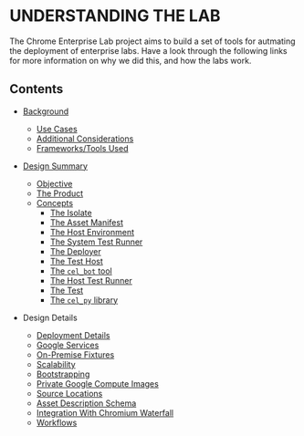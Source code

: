 # UNDERSTANDING THE LAB

The Chrome Enterprise Lab project aims to build a set of tools for autmating the
deployment of enterprise labs. Have a look through the following links for more
information on why we did this, and how the labs work.

## Contents

* [Background][]
  * [Use Cases][]
  * [Additional Considerations][]
  * [Frameworks/Tools Used][]

* [Design Summary][Design]
  * [Objective][]
  * [The Product][]
  * [Concepts][]
    * [The Isolate][ISOLATE]
    * [The Asset Manifest][ASSET MANIFEST]
    * [The Host Environment][HOST ENVIRONMENT]
    * [The System Test Runner][SYSTEM TEST RUNNER]
    * [The Deployer][DEPLOYER]
    * [The Test Host][TEST HOST]
    * [The `cel_bot` tool][cel_bot]
    * [The Host Test Runner][HOST TEST RUNNER]
    * [The Test][TEST]
    * [The `cel_py` library][cel_py]

* Design Details
  * [Deployment Details][]
  * [Google Services][]
  * [On-Premise Fixtures][]
  * [Scalability][]
  * [Bootstrapping][]
  * [Private Google Compute Images][]
  * [Source Locations][]
  * [Asset Description Schema][]
  * [Integration With Chromium Waterfall][]
  * [Workflows][]


<!-- INCLUDE index.md (51 lines) -->
<!--
Index of tags used throughout the documentation. This list lives in
/docs/index.md and is included in all documents that depend on these tags.

In order to update the tags:

   1. Update `/docs/index.md`
   2. Run the following command from the root of the source tree:

         ./build.py format

Keep the tags below sorted.
-->

[ASSET MANIFEST]: design-summary.md#asset-manifest
[Additional Considerations]: background.md#additional-considerations
[Asset Description Schema]: schema-guidelines.md
[Asset Example]: /examples/schema/ad/one-domain.asset.textpb
[Background]: background.md
[Bootstrapping]: bootstrapping.md
[Concepts]: design-summary.md#concepts
[DEPLOYER]: design-summary.md#deployer
[Deploying Scripted Assets]: deployment.md#deploying-scripted-assets
[Deployment Details]: deployment.md
[Deployment Overview]: deployment.md#overview
[Design]: design-summary.md
[Frameworks/Tools Used]: background.md#tools-used
[GREETER]: design-summary.md#greeter
[Google Services]: google-services.md
[HOST ENVIRONMENT]: design-summary.md#host-environment
[HOST TEST RUNNER]: design-summary.md#host-test-runner
[Host Example]: /examples/schema/ad/one-domain.host.textpb
[ISOLATE]: design-summary.md#isolate
[Integration With Chromium Waterfall]: chrome-ci-integration.md
[Objective]: design-summary.md#objective
[On-Premise Fixtures]: on-premise-fixtures.md
[Private Google Compute Images]: private-images.md
[SYSTEM TEST RUNNER]: design-summary.md#system-test-runner
[Scalability]: scalability.md
[Schema References]: schema-guidelines.md#references
[Schema Validation]: schema-guidelines.md#validation
[Inline References]: schema-guidelines.md#inline-references
[Source Locations]: source-locations.md
[TEST HOST]: design-summary.md#test-host
[TEST]: design-summary.md#test
[The Product]: design-summary.md#the-product
[Use Cases]: background.md#use-cases
[Workflows]: workflows.md
[cel_bot]: design-summary.md#cel_bot
[cel_py]: design-summary.md#cel_py

